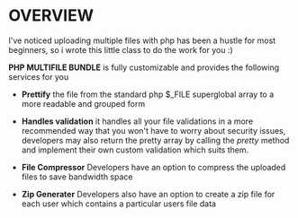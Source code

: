# OVERVIEW
I've noticed uploading multiple files with php has been a hustle for most beginners, so i wrote this little class to do the work for you :)

__PHP MULTIFILE BUNDLE__ is fully customizable and provides the following services for you

- __Prettify__ the file from the standard php $_FILE superglobal array to a more readable and grouped form

- __Handles validation__ it handles all your file validations in a more recommended way that you won't have to worry about security issues, developers may also return the pretty array by calling the _pretty_ method and implement their own custom validation which suits them.

- __File Compressor__ Developers have an option to compress the uploaded files to save bandwidth space

- __Zip Generater__ Developers also have an option to create a zip file for each user which contains a particular users file data

